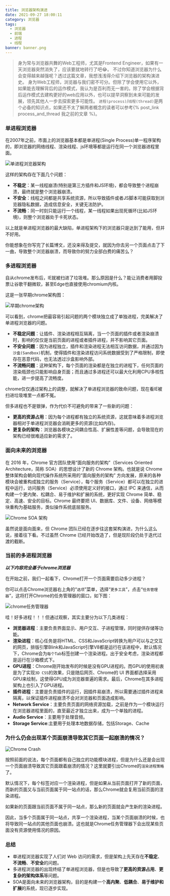 ```yaml
---
title: 浏览器架构演进
date: 2021-09-27 18:00:11
category: 浏览器
tags:
  - 浏览器
  - 前端
  - 进程
  - 线程
banner: banner.png
---
```


> 身为常与浏览器共舞的Web工程师，尤其是Frontend Engineer，如果有一天浏览器突然消失了，应该要就地转行了吧😂。
  不过你知道浏览器为什么会变得越来越强呢？透过这篇文章，我想浅浅得介绍下浏览器的架构演进史。
  身为Web工程师，浏览器与我们密不可分。但除了学会使用它以外，如果能去理解背后的运作模式，我认为是百利而无一害的。除了学会根据背后运作模式去建构更好的web应用以外，也可以提早洞察到未来可能的发展，领先其他人一步去探索更多可能性。
  `进程(process)`/`线程(thread)`是两个必备的知识点，如果还不太了解两者概念的读者可以参考{% post_link process_and_thread 我之前的文章 %}。

<!-- more -->

### 单进程浏览器

在2007年之前，市面上的浏览器基本都是单进程(Single Process)单一程序架构的，即浏览器的网络线程、渲染线程、js环境等都是运行在同一个浏览器进程里面。

![单进程浏览器架构](single_process_browser.png)

这样的架构存在下面几个问题：
- **不稳定**：某一线程崩溃(特别是第三方插件和JS环境)，都会导致整个进程崩溃，最终就是整个浏览器崩溃。
- **不安全**：线程之间都是共享系统资源，所以导致插件或者JS脚本可能获取到浏览器隐私数据，造成信息安全，关键无法防护。
- **不流畅**：同一时刻只能运行一个线程，某一线程如果出现死循环(比如JS环境)，则整个浏览器处于卡死状态。

以上就是单进程浏览器的最大缺陷，单进程架构下的浏览器只是达到了能用，但并不好用。

你能想象在你写完了长篇博文，还没来得及提交，就因为你去另一个页面点击了下一曲，导致整个浏览器崩溃，而导致你的努力全部白费的痛苦么？

### 多进程浏览器

自从chrome发布后，IE就被扫进了垃圾堆。那么原因是什么？能让消费者用脚投票让谷歌干翻微软，甚至Edge也直接使用chromium内核。

这是一张早期chrome架构图：

![早期chrome架构](chrome_early_framework.jpg)

可以看到，chrome把最容易引起问题的两个模块独立成了单独进程，完美解决了单进程浏览器的问题。

- **不稳定问题**：让插件、渲染进程相互隔离，当一个页面的插件或者渲染崩溃时，影响的仅仅是当前页面的进程或者插件进程，并不影响其它页面。
- **不安全问题**：因为进程独立，插件和渲染进程无法相互访问数据，并通过因为`沙盒(Sandbox)`机制，使得插件和渲染进程访问系统数据受到了严格限制，即使存在恶意代码，也无法透过沙盒影响外部。
- **不流畅问题**：这种架构下，每个页面的渲染都是在独立的进程下，任何页面的渲染瓶颈也只能影响自身页面；而且通过多进程还可以最大化利用CPU多核性能，进一步提高了流畅度。

chrome仅仅通过架构上的调整，就解决了单进程浏览器的致命问题，现在看IE被扫进垃圾堆里一点都不冤。

但多进程也不是银弹，作为代价不可避免的带来了一些新的问题：

- **更高的资源占用**：因为每个进程都有独立的系统资源，这就意味着多进程浏览器相对于单进程浏览器会消耗更多的资源(比如内存)。
- **更复杂的架构**：浏览器各模块之间耦合性高、扩展性差等问题，会导致现在的架构已经很难适应新的需求了。

### 面向未来的浏览器

在 2016 年，Chrome 官方团队使用“面向服务的架构”（Services Oriented Architecture，简称 SOA）的思想设计了新的 Chrome 架构。也就是说 Chrome 整体架构会朝向现代操作系统所采用的“面向服务的架构” 方向发展，原来的各种模块会被重构成独立的服务（Service），每个服务（Service）都可以在独立的进程中运行，访问服务（Service）必须使用定义好的接口，通过 IPC 来通信，从而构建一个更内聚、松耦合、易于维护和扩展的系统，更好实现 Chrome 简单、稳定、高速、安全的目标。Chrome 最终要把 UI、数据库、文件、设备、网络等模块重构为基础服务，类似操作系统底层服务。

![Chrome SOA 架构](chrome_soa_framework.png)

虽然说是面向面来，但 Chrome 团队已经在逐步往这套架构演进，为什么这么说，接着往下看。不过虽然 Chrome 已经开始改造了，但是现阶段仍处于迭代过渡的截断。

### 当前的多进程浏览器

***以下内容完全基于chrome浏览器***

在开始之前，我们一起看下，Chrome打开一个页面需要启动多少进程？

你可以点击Chrome浏览器右上角的“`选项`”菜单，选择“`更多工具`”，点击“`任务管理器`”，这将打开Chrome的任务管理器的窗口，如下图：

![chrome任务管理器](chrome_task_panel.png)

哇！好多进程！！！但通过观察，其实主要分为以下几类进程：

- **浏览器进程**：主要负责界面显示、用户交互、子进程管理，同时提供存储等功能。
- **渲染进程**：核心任务是将HTML、CSS和JavaScript转换为用户可以与之交互的网页，排版引擎Blink和JavaScript引擎V8都是运行在该进程中，默认情况下，Chrome会为`每个Tab`标签创建一个渲染进程。出于安全考虑，渲染进程都是运行在沙箱模式下。
- **GPU进程**：Chrome刚开始发布的时候是没有GPU进程的。而GPU的使用初衷是为了实现`3D CSS`的效果，只是随后网页、Chrome的 UI 界面都选择采用GPU来绘制，这使得GPU成为浏览器普遍的需求。最后，Chrome在其多进程架构上也引入了GPU进程。
- **插件进程**：主要是负责插件的运行，因插件易崩溃，所以需要通过插件进程来隔离，以保证插件进程崩溃不会对浏览器和页面造成影响。
- **Network Service**：主要负责页面的网络资源加载，之前是作为一个模块运行在浏览器进程里面的，直至最近才独立出来，成为一个单独的进程。
- **Audio Service**：主要用于处理音频。
- **Storage Service**:主要用于处理本地数据存储，包括Storage、Cache

### 为什么仍会出现某个页面崩溃导致其它页面一起崩溃的情况？

![Chrome Crash](chrome_crash.png)

按照前面的说法，每个页面都有自己独立的功能模块进程，但是为什么还是会出现一个页面崩溃导致其它页面跟着崩溃的情况？这里就要引出Chrome的`渲染进程策略`了。

默认情况下，每个标签对应一个渲染进程，但是如果从当前页面打开了新的页面，而新的页面又与当前页面属于同一站点的话，那么Chrome就会复用当前页面的渲染进程。

如果新的页面跟当前页面不属于同一站点，那么新的页面就会产生新的渲染进程。

因此，当多个页面属于同一站点，共享一个渲染进程，当某个页面崩溃的时候，也将导致同一站点的其他页面也崩溃。这也就是Chrome任务管理器下会出现某些页面没有资源使用情况的原因。

### 总结

- 单进程浏览器实现了人们对 Web 访问的需求，但是架构上先天存在**不稳定**、**不流畅**、**不安全**的问题。
- 多进程浏览器的出现终结了单进程浏览器，但是也导致了**更高的资源占用**、**更复杂的架构体系**等问题。
- SOA是面向未来的浏览器架构，目的是构建一个**高内聚**、**低耦合**、**易于维护和扩展**的系统，现已逐步实现。
